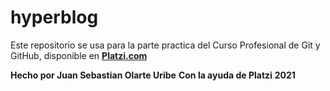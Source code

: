# hyperblog

Este repositorio se usa para la parte practica del Curso Profesional de Git y GitHub, disponible en [**Platzi.com**](https://platzi.com/cursos/git-github/ "Platzi")

**Hecho por Juan Sebastian Olarte Uribe**
**Con la ayuda de Platzi**
**2021**


